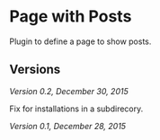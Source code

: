 Page with Posts
===============

Plugin to define a page to show posts.

Versions
--------

*Version 0.2, December 30, 2015*

Fix for installations in a subdirecory.

*Version 0.1, December 28, 2015*
